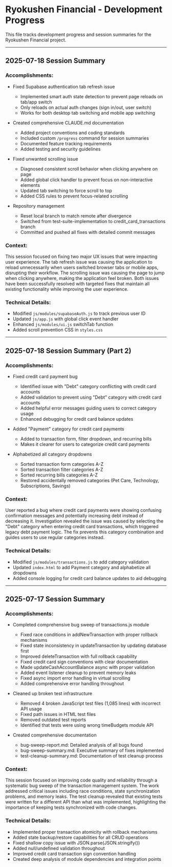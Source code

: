 # Ryokushen Financial - Development Progress

This file tracks development progress and session summaries for the Ryokushen Financial project.

---

## 2025-07-18 Session Summary

### Accomplishments:
- Fixed Supabase authentication tab refresh issue
  - Implemented smart auth state detection to prevent page reloads on tab/app switch
  - Only reloads on actual auth changes (sign in/out, user switch)
  - Works for both desktop tab switching and mobile app switching
  
- Created comprehensive CLAUDE.md documentation
  - Added project conventions and coding standards
  - Included custom `/progress` command for session summaries
  - Documented feature tracking requirements
  - Added testing and security guidelines
  
- Fixed unwanted scrolling issue
  - Diagnosed consistent scroll behavior when clicking anywhere on page
  - Added global click handler to prevent focus on non-interactive elements
  - Updated tab switching to force scroll to top
  - Added CSS rules to prevent focus-related scrolling
  
- Repository management
  - Reset local branch to match remote after divergence
  - Switched from test-suite-implementation to credit_card_transactions branch
  - Committed and pushed all fixes with detailed commit messages

### Context:
This session focused on fixing two major UX issues that were impacting user experience. The tab refresh issue was causing the application to reload unnecessarily when users switched browser tabs or mobile apps, disrupting their workflow. The scrolling issue was causing the page to jump when clicking anywhere, making the application feel broken. Both issues have been successfully resolved with targeted fixes that maintain all existing functionality while improving the user experience.

### Technical Details:
- Modified `js/modules/supabaseAuth.js` to track previous user ID
- Updated `js/app.js` with global click event handler
- Enhanced `js/modules/ui.js` switchTab function
- Added scroll prevention CSS in `styles.css`

---

## 2025-07-18 Session Summary (Part 2)

### Accomplishments:
- Fixed credit card payment bug
  - Identified issue with "Debt" category conflicting with credit card accounts
  - Added validation to prevent using "Debt" category with credit card accounts
  - Added helpful error messages guiding users to correct category usage
  - Enhanced debugging for credit card balance updates

- Added "Payment" category for credit card payments
  - Added to transaction form, filter dropdown, and recurring bills
  - Makes it clearer for users to categorize credit card payments

- Alphabetized all category dropdowns
  - Sorted transaction form categories A-Z
  - Sorted transaction filter categories A-Z  
  - Sorted recurring bills categories A-Z
  - Restored accidentally removed categories (Pet Care, Technology, Subscriptions, Savings)

### Context:
User reported a bug where credit card payments were showing confusing confirmation messages and potentially increasing debt instead of decreasing it. Investigation revealed the issue was caused by selecting the "Debt" category when entering credit card transactions, which triggered legacy debt payment logic. The fix prevents this category combination and guides users to use regular categories instead.

### Technical Details:
- Modified `js/modules/transactions.js` to add category validation
- Updated `index.html` to add Payment category and alphabetize all dropdowns
- Added console logging for credit card balance updates to aid debugging

---

## 2025-07-17 Session Summary

### Accomplishments:
- Completed comprehensive bug sweep of transactions.js module
  - Fixed race conditions in addNewTransaction with proper rollback mechanisms
  - Fixed state inconsistency in updateTransaction by updating database first
  - Improved deleteTransaction with full rollback capability
  - Fixed credit card sign conventions with clear documentation
  - Made updateCashAccountBalance async with proper validation
  - Added event listener cleanup to prevent memory leaks
  - Fixed async import error handling in virtual scrolling
  - Added comprehensive error handling throughout

- Cleaned up broken test infrastructure
  - Removed 4 broken JavaScript test files (1,085 lines) with incorrect API usage
  - Fixed path issues in HTML test files
  - Removed outdated test reports
  - Identified that tests were using wrong timeBudgets module API

- Created comprehensive documentation
  - bug-sweep-report.md: Detailed analysis of all bugs found
  - bug-sweep-summary.md: Executive summary of fixes implemented
  - test-cleanup-summary.md: Documentation of test cleanup process

### Context:
This session focused on improving code quality and reliability through a systematic bug sweep of the transaction management system. The work addressed critical issues including race conditions, state synchronization problems, and memory leaks. The test cleanup revealed that existing tests were written for a different API than what was implemented, highlighting the importance of keeping tests synchronized with code changes.

### Technical Details:
- Implemented proper transaction atomicity with rollback mechanisms
- Added state backup/restore capabilities for all CRUD operations
- Fixed shallow copy issue with JSON.parse(JSON.stringify())
- Added null/undefined validation throughout
- Improved credit card transaction sign convention handling
- Created deep analysis of module dependencies and integration points